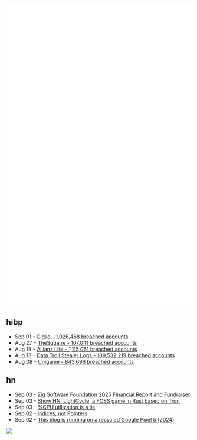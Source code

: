 ![Metrics](https://raw.githubusercontent.com/phixion/phixion/master/metrics.svg)

## hibp

<!--
for https://github.com/phixion/phixion/blob/main/.github/workflows/feeds.yml
-->
<!--START_SECTION:haveibeenpwnd-->
- Sep 01 - [Giglio - 1,026,468 breached accounts](https://haveibeenpwned.com/Breach/Giglio)
- Aug 27 - [TheSqua.re - 107,041 breached accounts](https://haveibeenpwned.com/Breach/TheSquare)
- Aug 18 - [Allianz Life - 1,115,061 breached accounts](https://haveibeenpwned.com/Breach/AllianzLife)
- Aug 13 - [Data Troll Stealer Logs - 109,532,219 breached accounts](https://haveibeenpwned.com/Breach/DataTrollStealerLogs)
- Aug 08 - [Unigame - 843,696 breached accounts](https://haveibeenpwned.com/Breach/Unigame)
<!--END_SECTION:haveibeenpwnd-->

## hn

<!--
for https://github.com/phixion/phixion/blob/main/.github/workflows/feeds.yml
-->
<!--START_SECTION:hn-->
- Sep 03 - [Zig Software Foundation 2025 Financial Report and Fundraiser](https://ziglang.org/news/2025-financials/)
- Sep 03 - [Show HN: LightCycle, a FOSS game in Rust based on Tron](https://github.com/Tortured-Metaphor/LightCycle)
- Sep 03 - [%CPU utilization is a lie](https://www.brendanlong.com/cpu-utilization-is-a-lie.html)
- Sep 02 - [Indices, not Pointers](https://joegm.github.io/blog/indices-not-pointers/)
- Sep 02 - [This blog is running on a recycled Google Pixel 5 (2024)](https://blog.ctms.me/posts/2024-08-29-running-this-blog-on-a-pixel-5/)
<!--END_SECTION:hn-->

<!--
for https://yhype.me
-->
![](https://hit.yhype.me/github/profile?user_id=13013670)
